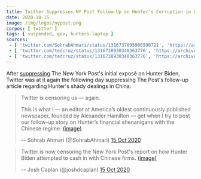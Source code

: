 ```yaml
---
title: Twitter Suppresses NY Post Follow-Up on Hunter's Corruption in China
date: 2020-10-15
image: /img/logos/nypost.png
corpos: [ twitter ]
tags: [ suspended, gov, hunters-laptop ]
sources:
 - [ 'twitter.com/SohrabAhmari/status/1316737095906590721', 'https://archive.is/cstkO' ]
 - [ 'twitter.com/tedcruz/status/1316738930348363776', 'https://archive.is/du8lv' ]
 - [ 'twitter.com/tedcruz/status/1316738930348363776', 'https://archive.is/1I79w' ]
---
```


After [suppressing](/events/facebook-twitter-suppress-nypost-hunter-expose/)
The New York Post's initial exposé on Hunter Biden, Twitter was at it again the
following day suppressing The Post's follow-up article regarding Hunter's shady
dealings in China:

> Twitter is censoring us — again.
>
> This is what I — an editor at America’s oldest continuously published
> newspaper, founded by Alexander Hamilton — get when I try to post our
> follow-up story on Hunter’s financial shenanigans with the Chinese regime.
> [(image)](screenshot.jpg)
>
> -- Sohrab Ahmari (@SohrabAhmari) [15 Oct 2020](https://archive.is/cstkO)

> Twitter is now censoring the New York Post's report on how Hunter Biden
> attempted to cash in with Chinese firms.
> [(image)](screenshot1.jpg)
>
> -- Josh Caplan (@joshdcaplan) [15 Oct 2020](https://archive.is/1I79w)
